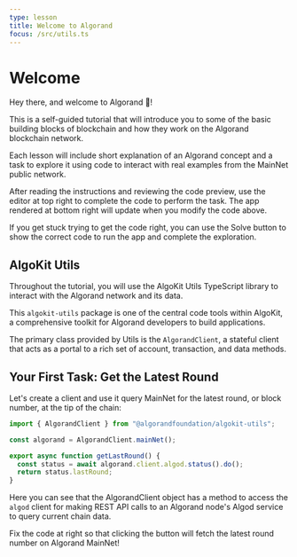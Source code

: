 ```yaml
---
type: lesson
title: Welcome to Algorand
focus: /src/utils.ts
---
```


# Welcome

Hey there, and welcome to Algorand 👋!

This is a self-guided tutorial that will introduce you to some of the basic building blocks of blockchain and how they work on the Algorand blockchain network.

Each lesson will include short explanation of an Algorand concept and a task to explore it using code to interact with real examples from the MainNet public network.

After reading the instructions and reviewing the code preview, use the editor at top right to complete the code to perform the task. The app rendered at bottom right will update when you modify the code above.

If you get stuck trying to get the code right, you can use the Solve button to show the correct code to run the app and complete the exploration.

## AlgoKit Utils

Throughout the tutorial, you will use the AlgoKit Utils TypeScript library to interact with the Algorand network and its data.

This `algokit-utils` package is one of the central code tools within AlgoKit, a comprehensive toolkit for Algorand developers to build applications.

The primary class provided by Utils is the `AlgorandClient`, a stateful client that acts as a portal to a rich set of account, transaction, and data methods.

## Your First Task: Get the Latest Round

Let's create a client and use it query MainNet for the latest round, or block number, at the tip of the chain:

```ts add={7}
import { AlgorandClient } from "@algorandfoundation/algokit-utils";

const algorand = AlgorandClient.mainNet();

export async function getLastRound() {
  const status = await algorand.client.algod.status().do();
  return status.lastRound;
}
```

Here you can see that the AlgorandClient object has a method to access the `algod` client for making REST API calls to an Algorand node's Algod service to query current chain data.

Fix the code at right so that clicking the button will fetch the latest round number on Algorand MainNet!
